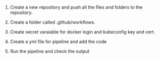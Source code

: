 1. Create a new repository and push all the files and folders to the repository.

2. Create a folder called .github/workflows.

3. Create secret varaiable for docker login and kubeconfig key and cert.

4. Create a yml file for pipeline and add the code 

5. Run the pipeline and check the output
